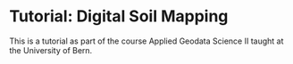 # Tutorial: Digital Soil Mapping

This is a tutorial as part of the course Applied Geodata Science II taught at the University of Bern.
